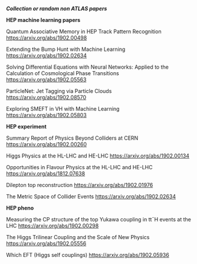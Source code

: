 ***Collection or random non ATLAS papers*** 

**HEP machine learning papers** 

Quantum Associative Memory in HEP Track Pattern Recognition https://arxiv.org/abs/1902.00498 

Extending the Bump Hunt with Machine Learning https://arxiv.org/abs/1902.02634

Solving Differential Equations with Neural Networks: Applied to the Calculation of Cosmological Phase Transitions https://arxiv.org/abs/1902.05563 

ParticleNet: Jet Tagging via Particle Clouds https://arxiv.org/abs/1902.08570  

Exploring SMEFT in VH with Machine Learning https://arxiv.org/abs/1902.05803 

**HEP experiment** 

Summary Report of Physics Beyond Colliders at CERN https://arxiv.org/abs/1902.00260 

Higgs Physics at the HL-LHC and HE-LHC https://arxiv.org/abs/1902.00134 

Opportunities in Flavour Physics at the HL-LHC and HE-LHC https://arxiv.org/abs/1812.07638 

Dilepton top reconstruction https://arxiv.org/abs/1902.01976 

The Metric Space of Collider Events https://arxiv.org/abs/1902.02634 

**HEP pheno**

Measuring the CP structure of the top Yukawa coupling in tt¯H events at the LHC https://arxiv.org/abs/1902.00298 

The Higgs Trilinear Coupling and the Scale of New Physics https://arxiv.org/abs/1902.05556 

Which EFT (Higgs self couplings) https://arxiv.org/abs/1902.05936 
